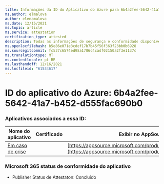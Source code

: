 ```yaml
---
title: Informações da ID do Aplicativo do Azure para 6b4a2fee-5642-41a7-b452-d555fac690b0
ms.author: elmalova
author: elenamalova
ms.date: 12/15/2021
ms.topic: article
ms.service: attestation
certification_type: attested
description: Todas as informações de segurança e conformidade disponíveis para o 6b4a2fee-5642-41a7-b452-d555fac690b0.
ms.openlocfilehash: b5e86e071e3cdef17b7b45f56f363f23bb0b6928
ms.sourcegitcommit: fc537c6574ed98a1706c4cadf02150a2f3e1137c
ms.translationtype: MT
ms.contentlocale: pt-BR
ms.lasthandoff: 12/16/2021
ms.locfileid: "61534617"
---
```

# <a name="azure-app-id-6b4a2fee-5642-41a7-b452-d555fac690b0"></a>ID do aplicativo do Azure: 6b4a2fee-5642-41a7-b452-d555fac690b0


### <a name="apps-associated-with-this-id"></a>Aplicativos associados a essa ID:
| **Nome do aplicativo** | **Certificado** | **Exibir no AppSource** |
|--------------|---------------|-----------------------|
| [Em caso de crise](https://docs.microsoft.com/microsoft-365-app-certification/forward/WA200003194) |  | [https://appsource.microsoft.com/product/office/WA200003194](https://appsource.microsoft.com/product/office/WA200003194) |

### <a name="microsoft-365-app-compliance-status"></a>Microsoft 365 status de conformidade do aplicativo
- Publisher Status de Attestaton: Concluído
